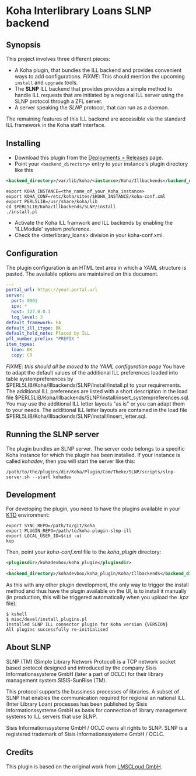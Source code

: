# Koha Interlibrary Loans SLNP backend
## Synopsis

This project involves three different pieces:

* A Koha plugin, that bundles the ILL backend and provides convenient ways to add configurations.
  _FIXME_: This should mention the upcoming `install` and `upgrade` tools.
* The **SLNP** ILL backend that provides provides a simple method to handle ILL requests that
  are initiated by a regional ILL server using the SLNP protocol through a ZFL server.
* A server speaking the _SLNP_ protocol, that can run as a daemon.

The remaining features of this ILL backend are accessible via the standard ILL framework in the Koha staff interface.

## Installing

* Download this plugin from the [Deployments > Releases](https://gitlab.com/thekesolutions/plugins/slnp/koha-plugin-slnp-ill/-/releases) page.
* Point your `<backend_directory>` entry to your instance's plugin directory like this

```xml
<backend_directory>/var/lib/koha/<instance>/Koha/Illbackends</backend_directory>
```

```shell
export KOHA_INSTANCE=<the_name_of_your_Koha_instance>
export KOHA_CONF=/etc/koha/sites/$KOHA_INSTANCE/koha-conf.xml
export PERL5LIB=/usr/share/koha/lib
cd $PERL5LIB/Koha/Illbackends/SLNP/install
./install.pl
```

* Activate the Koha ILL framwork and ILL backends by enabling the 'ILLModule' system preference.
* Check the <interlibrary_loans> division in your koha-conf.xml.

## Configuration

The plugin configuration is an HTML text area in which a _YAML_ structure is pasted. The available options
are maintained on this document.

```yaml
---
portal_url: https://your.portal.url
server:
  port: 9001
  ipv: *
  host: 127.0.0.1
  log_level: 3
default_framework: FA
default_ill_itype: BK
default_hold_note: Placed by ILL
pfl_number_prefix: "PREFIX "
item_types:
  loan: BK
  copy: CR
```

*FIXME: this should all be moved to the YAML configuration page*
You have to adapt the default values of the additional ILL preferences loaded into table systempreferences by $PERL5LIB/Koha/Illbackends/SLNP/install/install.pl to your requirements.
The additional ILL preferences are listed with a short description in the load file $PERL5LIB/Koha/Illbackends/SLNP/install/insert_systempreferences.sql.
You may use the additional ILL letter layouts "as is" or you can adapt them to your needs. 
The additional ILL letter layouts are contained in the load file $PERL5LIB/Koha/Illbackends/SLNP/install/insert_letter.sql.

## Running the SLNP server

The plugin bundles an SLNP server. The server code belongs to a specific Koha instance for which the plugin has been installed. If your instance is called _kohadev_, then you will start the server like this:

```shell
/path/to/the/plugins/dir/Koha/Plugin/Com/Theke/SLNP/scripts/slnp-server.sh --start kohadev
```
## Development

For developing the plugin, you need to have the plugins available in your [KTD](https://gitlab.com/koha-community/koha-testing-docker) environment:

```shell
export SYNC_REPO=/path/to/git/koha
export PLUGIN_REPO=/path/to/koha-plugin-slnp-ill
export LOCAL_USER_ID=$(id -u)
kup
```

Then, point your *koha-conf.xml* file to the *koha_plugin* directory:

```xml
<pluginsdir>/kohadevbox/koha_plugin</pluginsdir>
 ...
<backend_directory>/kohadevbox/koha_plugin/Koha/Illbackends</backend_directory>
```

As this with any other plugin development, the only way to trigger the install method
and thus have the plugin available on the UI, is to install it manually (in production,
this will be triggered automatically when you upload the *.kpz* file):

```shell
$ kshell
$ misc/devel/install_plugins.pl
Installed SLNP ILL connector plugin for Koha version {VERSION}
All plugins successfully re-initialised
```

## About SLNP

SLNP (TM) (Simple Library Network Protocol) is a TCP network socket based protocol designed and introduced by the company Sisis Informationssysteme GmbH (later a part of OCLC) for their library management system SISIS-SunRise (TM).

This protocol supports the bussiness processes of libraries. A subset of SLNP that enables the communication required for regional an national ILL (Inter Library Loan) processes has been published by Sisis Informationssysteme GmbH as basis for connection of library management systems to ILL servers that use SLNP.

Sisis Informationssysteme GmbH / OCLC owns all rights to SLNP. SLNP is a registered trademark of Sisis Informationssysteme GmbH / OCLC.

## Credits

This plugin is based on the original work from [LMSCLoud GmbH](https://github.com/LMSCloud/ILLSLNPKoha).

